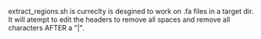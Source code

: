 extract_regions.sh is curreclty is desgined to work on .fa files in a target dir. It will atempt to edit the headers to remove all spaces and remove all characters AFTER a "|". 
